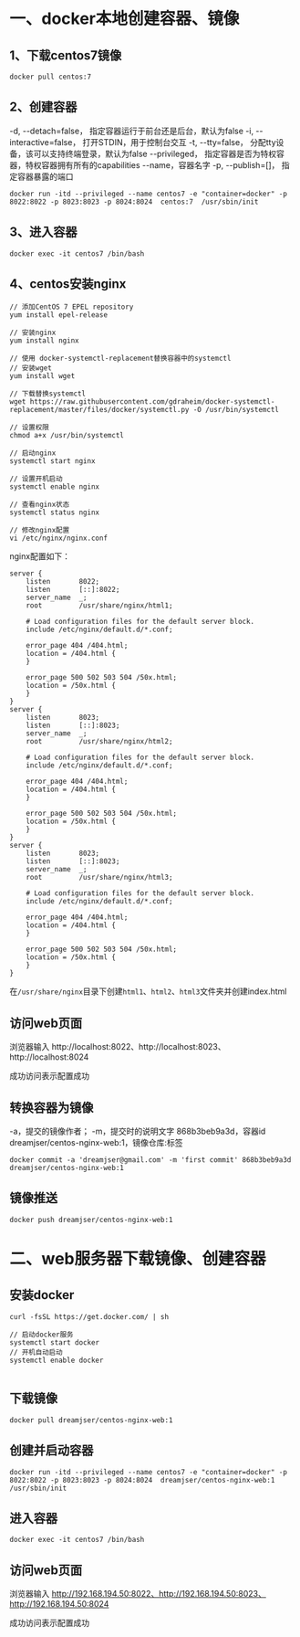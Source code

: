 # 一、docker本地创建容器、镜像

## 1、下载centos7镜像

`docker pull centos:7`

## 2、创建容器

-d, --detach=false， 指定容器运行于前台还是后台，默认为false
-i, --interactive=false， 打开STDIN，用于控制台交互
-t, --tty=false， 分配tty设备，该可以支持终端登录，默认为false
--privileged， 指定容器是否为特权容器，特权容器拥有所有的capabilities
--name，容器名字
-p, --publish=[]， 指定容器暴露的端口

`docker run -itd --privileged --name centos7 -e "container=docker" -p 8022:8022 -p 8023:8023 -p 8024:8024  centos:7  /usr/sbin/init`

## 3、进入容器

`docker exec -it centos7 /bin/bash`

## 4、centos安装nginx

```
// 添加CentOS 7 EPEL repository
yum install epel-release

// 安装nginx
yum install nginx

// 使用 docker-systemctl-replacement替换容器中的systemctl
// 安装wget
yum install wget

// 下载替换systemctl
wget https://raw.githubusercontent.com/gdraheim/docker-systemctl-replacement/master/files/docker/systemctl.py -O /usr/bin/systemctl

// 设置权限
chmod a+x /usr/bin/systemctl

// 启动nginx
systemctl start nginx

// 设置开机启动
systemctl enable nginx

// 查看nginx状态
systemctl status nginx

// 修改nginx配置
vi /etc/nginx/nginx.conf
```

nginx配置如下：
```
server {
    listen       8022;
    listen       [::]:8022;
    server_name  _;
    root         /usr/share/nginx/html1;

    # Load configuration files for the default server block.
    include /etc/nginx/default.d/*.conf;

    error_page 404 /404.html;
    location = /404.html {
    }

    error_page 500 502 503 504 /50x.html;
    location = /50x.html {
    }
}
server {
    listen       8023;
    listen       [::]:8023;
    server_name  _;
    root         /usr/share/nginx/html2;

    # Load configuration files for the default server block.
    include /etc/nginx/default.d/*.conf;

    error_page 404 /404.html;
    location = /404.html {
    }

    error_page 500 502 503 504 /50x.html;
    location = /50x.html {
    }
}
server {
    listen       8023;
    listen       [::]:8023;
    server_name  _;
    root         /usr/share/nginx/html3;

    # Load configuration files for the default server block.
    include /etc/nginx/default.d/*.conf;

    error_page 404 /404.html;
    location = /404.html {
    }

    error_page 500 502 503 504 /50x.html;
    location = /50x.html {
    }
}
```

在`/usr/share/nginx`目录下创建`html1`、`html2`、`html3`文件夹并创建index.html

## 访问web页面

浏览器输入 http://localhost:8022、http://localhost:8023、http://localhost:8024

成功访问表示配置成功

## 转换容器为镜像

-a，提交的镜像作者；
-m，提交时的说明文字
868b3beb9a3d，容器id
dreamjser/centos-nginx-web:1，镜像仓库:标签

`docker commit -a 'dreamjser@gmail.com' -m 'first commit' 868b3beb9a3d dreamjser/centos-nginx-web:1`

## 镜像推送

`docker push dreamjser/centos-nginx-web:1`

# 二、web服务器下载镜像、创建容器

## 安装docker

```
curl -fsSL https://get.docker.com/ | sh

// 启动docker服务
systemctl start docker
// 开机自动启动
systemctl enable docker
 
```

## 下载镜像

```
docker pull dreamjser/centos-nginx-web:1
```

## 创建并启动容器

```
docker run -itd --privileged --name centos7 -e "container=docker" -p 8022:8022 -p 8023:8023 -p 8024:8024  dreamjser/centos-nginx-web:1  /usr/sbin/init
```

## 进入容器

```
docker exec -it centos7 /bin/bash
```

## 访问web页面

浏览器输入 http://192.168.194.50:8022、http://192.168.194.50:8023、http://192.168.194.50:8024

成功访问表示配置成功